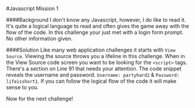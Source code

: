 #Javascript Mission 1

####Background
I don't know any Javascript, however, I do like to read it. It's quite a logical language to read and often gives the game away with the flow of the code. In this challenge your just met with a login form prompt. No other information given. 


####Solution
Like many web application challenges it starts with `View Source`. Viewing the source throws you a lifeline in this challenge. When in the View Source code screen you want to be looking for the `<script>` tags. There's a section on Line 91 that needs your attention. The code snippet reveals the username and password. `Username: partyhard2` & `Password: lifeisshort1`. If you can follow the logical flow of the code it will make sense to you. 

Now for the next challenge!
